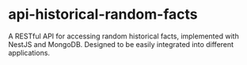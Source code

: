 # api-historical-random-facts
A RESTful API for accessing random historical facts, implemented with NestJS and MongoDB. Designed to be easily integrated into different applications.
